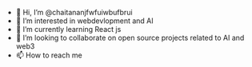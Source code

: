 - 👋 Hi, I’m @chaitananjfwfuiwbufbrui
- 👀 I’m interested in webdevlopment and AI
- 🌱 I’m currently learning React js 
- 💞️ I’m looking to collaborate on open source projects related to AI and web3
- 📫 How to reach me 

<!---
chaitananjfwfuiwbufbrui/chaitananjfwfuiwbufbrui is a ✨ special ✨ repository because its `README.md` (this file) appears on your GitHub profile.
You can click the Preview link to take a look at your changes.
--->
